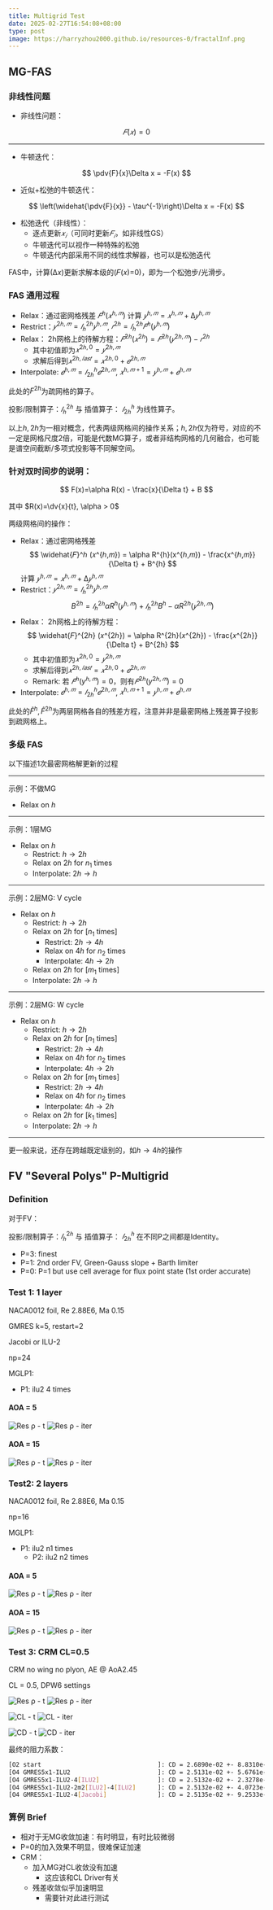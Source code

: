 ```yaml
---
title: Multigrid Test
date: 2025-02-27T16:54:08+08:00
type: post
image: https://harryzhou2000.github.io/resources-0/fractalInf.png
---
```




## MG-FAS

### 非线性问题

- 非线性问题：

$$
𝐹(𝑥)=0
$$

----------------------

- 牛顿迭代：

$$
\pdv{F}{x}\Delta x = -F(x)
$$

- 近似+松弛的牛顿迭代：

$$
\left(\widehat{\pdv{F}{x}} - \tau^{-1}\right)\Delta x = -F(x)
$$

- 松弛迭代（非线性）：
  - 逐点更新$𝑥_𝑖$（可同时更新$𝐹_𝑖$，如非线性GS）
  - 牛顿迭代可以视作一种特殊的松弛
  - 牛顿迭代内部采用不同的线性求解器，也可以是松弛迭代

FAS中，计算\(∆𝑥\)更新求解本级的\(𝐹(𝑥)=0\)，即为一个松弛步/光滑步。

### FAS 通用过程

- Relax：通过密网格残差 $𝐹^ℎ (𝑥^{ℎ,𝑚})$ 计算  $𝑦^{ℎ,𝑚}=𝑥^{ℎ,𝑚}+∆𝑦^{ℎ,𝑚}$
- Restrict：$𝑦^{2ℎ,𝑚}=𝐼_ℎ^{2ℎ} 𝑦^{ℎ,𝑚}$,  $𝑟^{2ℎ}=𝐼_ℎ^{2ℎ} 𝐹^ℎ (𝑦^{ℎ,𝑚})$
- Relax： 2h网格上的待解方程：$𝐹^{2ℎ} (𝑥^{2ℎ} )=𝐹^{2ℎ} (𝑦^{2ℎ,𝑚} )−𝑟^{2ℎ}$
  - 其中初值即为$𝑥^{2ℎ,0}=𝑦^{2ℎ,𝑚}$
  - 求解后得到$𝑥^{2ℎ,𝑙𝑎𝑠𝑡}=𝑥^{2ℎ,0}+𝑒^{2ℎ, 𝑚}$
- Interpolate: $𝑒^{ℎ, 𝑚}=𝐼_{2ℎ}^ℎ 𝑒^{2ℎ, 𝑚}$, $𝑥^{ℎ,𝑚+1}=𝑦^{ℎ,𝑚}+𝑒^{ℎ, 𝑚}$

此处的$F^{2h}$为疏网格的算子。

投影/限制算子：$𝐼_ℎ^{2ℎ}$ 与 插值算子： $𝐼_{2ℎ}^ℎ$ 为线性算子。

以上$h,2h$为一相对概念，代表两级网格间的操作关系；$h,2h$仅为符号，对应的不一定是网格尺度2倍，可能是代数MG算子，或者非结构网格的几何融合，也可能是谱空间截断/多项式投影等不同解空间。

### 针对双时间步的说明：

$$
F(x)=\alpha R(x) - \frac{x}{\Delta t} + B
$$

其中 $R(x)=\dv{x}{t}, \alpha > 0$

两级网格间的操作：

- Relax：通过密网格残差 
    $$
    \widehat{𝐹}^ℎ (𝑥^{ℎ,𝑚}) = \alpha R^{h}(x^{ℎ,𝑚}) - \frac{x^{ℎ,𝑚}}{\Delta t} + B^{h}
    $$
   计算  $𝑦^{ℎ,𝑚}=𝑥^{ℎ,𝑚}+∆𝑦^{ℎ,𝑚}$
- Restrict：$𝑦^{2ℎ,𝑚}=𝐼_ℎ^{2ℎ} 𝑦^{ℎ,𝑚}$
    $$
        B^{2h}=𝐼_ℎ^{2ℎ}\alpha R^h(𝑦^{ℎ,𝑚}) + 𝐼_ℎ^{2ℎ} B^h - \alpha R^{2h}(𝑦^{2ℎ,𝑚})
    $$
- Relax： 2h网格上的待解方程：
    $$
    \widehat{𝐹}^{2ℎ} (𝑥^{2ℎ}) = \alpha R^{2h}(𝑥^{2ℎ}) - \frac{𝑥^{2ℎ}}{\Delta t} + B^{2h}
    $$
  - 其中初值即为$𝑥^{2ℎ,0}=𝑦^{2ℎ,𝑚}$
  - 求解后得到$𝑥^{2ℎ,𝑙𝑎𝑠𝑡}=𝑥^{2ℎ,0}+𝑒^{2ℎ, 𝑚}$
  - Remark: 若 $\widehat{𝐹}^ℎ (y^{ℎ,𝑚})=0$，则有$\widehat{𝐹}^{2ℎ} (y^{2ℎ,𝑚})=0$
- Interpolate: $𝑒^{ℎ, 𝑚}=𝐼_{2ℎ}^ℎ 𝑒^{2ℎ, 𝑚}$, $𝑥^{ℎ,𝑚+1}=𝑦^{ℎ,𝑚}+𝑒^{ℎ, 𝑚}$

此处的$\hat{F}^{h},\hat{F}^{2h}$为两层网格各自的残差方程，注意并非是最密网格上残差算子投影到疏网格上。

### 多级 FAS

以下描述1次最密网格解更新的过程

----------------------

示例：不做MG

- Relax on $h$

----------------------

示例：1层MG

- Relax on $h$
  - Restrict: $h\rightarrow 2h$
  - Relax on $2h$ for $n_1$ times
  - Interpolate: $2h\rightarrow h$

----------------------

示例：2层MG: V cycle

- Relax on $h$
  - Restrict: $h\rightarrow 2h$
  - Relax on $2h$ for [$n_1$ times]
    - Restrict: $2h\rightarrow 4h$
    - Relax on $4h$ for $n_2$ times
    - Interpolate: $4h\rightarrow 2h$
  - Relax on $2h$ for [$m_1$ times]
  - Interpolate: $2h\rightarrow h$

----------------------

示例：2层MG: W cycle

- Relax on $h$
  - Restrict: $h\rightarrow 2h$
  - Relax on $2h$ for [$n_1$ times]
    - Restrict: $2h\rightarrow 4h$
    - Relax on $4h$ for $n_2$ times
    - Interpolate: $4h\rightarrow 2h$
  - Relax on $2h$ for [$m_1$ times]
    - Restrict: $2h\rightarrow 4h$
    - Relax on $4h$ for $n_2$ times
    - Interpolate: $4h\rightarrow 2h$
  - Relax on $2h$ for [$k_1$ times]
  - Interpolate: $2h\rightarrow h$

----------------------

更一般来说，还存在跨越既定级别的，如$h\rightarrow 4h$的操作

## FV "Several Polys" P-Multigrid

### Definition

对于FV：

投影/限制算子：$𝐼_ℎ^{2ℎ}$ 与 插值算子： $𝐼_{2ℎ}^ℎ$ 在不同P之间都是Identity。

- P=3: finest
- P=1: 2nd order FV, Green-Gauss slope + Barth limiter
- P=0: P=1 but use cell average for flux point state (1st order accurate)

### Test 1: 1 layer

NACA0012 foil, Re 2.88E6, Ma 0.15

GMRES k=5, restart=2

Jacobi or ILU-2

np=24

MGLP1: 

- P1: ilu2 4 times

#### AOA = 5

![Res ρ - t](aoa5-t-0.png) ![Res ρ - iter](aoa5-s-0.png)

#### AOA = 15

![Res ρ - t](aoa15-t-0.png) ![Res ρ - iter](aoa15-s-0.png)


### Test2: 2 layers

NACA0012 foil, Re 2.88E6, Ma 0.15

np=16

MGLP1: 

- P1: ilu2 n1 times
  - P2: ilu2 n2 times

#### AOA = 5

![Res ρ - t](aoa5-t-1.png) ![Res ρ - iter](aoa5-s-1.png)

#### AOA = 15

![Res ρ - t](aoa15-t-1.png) ![Res ρ - iter](aoa15-s-1.png)

### Test 3: CRM CL=0.5

CRM no wing no plyon, AE @ AoA2.45

CL = 0.5, DPW6 settings


![Res ρ - t](crm_thtj_CL0d5-restime.png) ![Res ρ - iter](crm_thtj_CL0d5-resiter.png)

![CL - t](crm_thtj_CL0d5-cltime.png) ![CL - iter](crm_thtj_CL0d5-cliter.png)

![CD - t](crm_thtj_CL0d5-cdtime.png) ![CD - iter](crm_thtj_CL0d5-cditer.png)

最终的阻力系数：

```bash
[O2 start                                ]: CD = 2.6890e-02 +- 8.8310e-04
[O4 GMRES5x1-ILU2                        ]: CD = 2.5131e-02 +- 5.6761e-07
[O4 GMRES5x1-ILU2-4[ILU2]                ]: CD = 2.5132e-02 +- 2.3278e-07
[O4 GMRES5x1-ILU2-2m2[ILU2]-4[ILU2]      ]: CD = 2.5132e-02 +- 4.0723e-07
[O4 GMRES5x1-ILU2-4[Jacobi]              ]: CD = 2.5135e-02 +- 9.2533e-06
```

### 算例 Brief

- 相对于无MG收敛加速：有时明显，有时比较微弱
- P=0的加入效果不明显，很难保证加速
- CRM：
  - 加入MG对CL收敛没有加速
    - 这应该和CL Driver有关
  - 残差收敛似乎加速明显
    - 需要针对此进行测试
  
